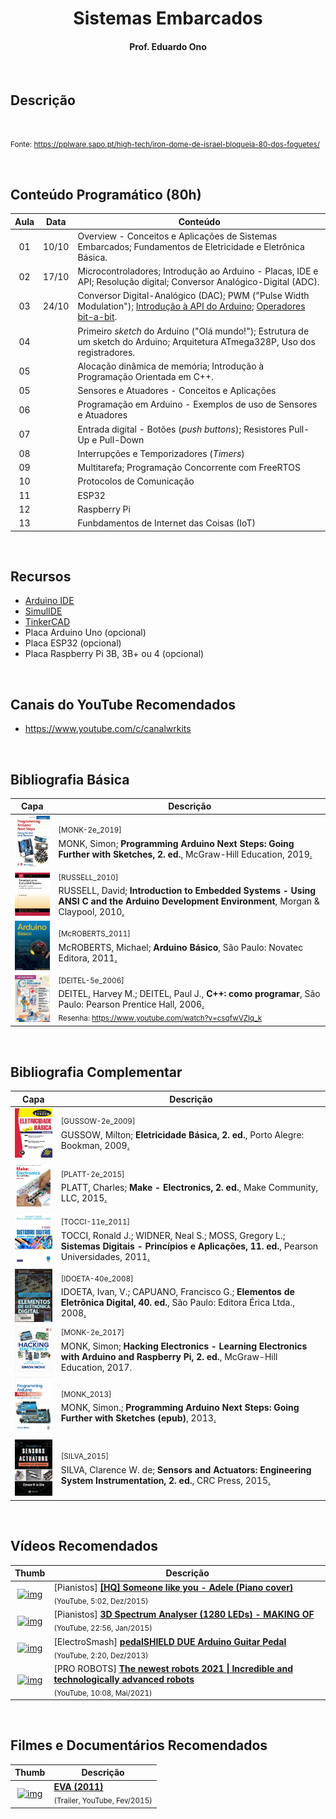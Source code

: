 
<h1 align="center">Sistemas Embarcados</h1>

<h4 align="center">Prof. Eduardo Ono</h4>

&nbsp;

## Descrição

<img src="https://pplware.sapo.pt/wp-content/uploads/2021/05/israel_iron_dome01.jpg" alt="" width="360px"><br>

<small>Fonte: https://pplware.sapo.pt/high-tech/iron-dome-de-israel-bloqueia-80-dos-foguetes/</small>

&nbsp;

## Conteúdo Programático (80h)

| Aula | Data  | Conteúdo |
| :-: |  :-:  | ---
| 01 | 10/10 | Overview - Conceitos e Aplicações de Sistemas Embarcados; Fundamentos de Eletricidade e Eletrônica Básica.
| 02 | 17/10 | Microcontroladores; Introdução ao Arduino - Placas, IDE e API; Resolução digital; Conversor Analógico-Digital (ADC).
| 03 | 24/10 | Conversor Digital-Analógico (DAC); PWM ("Pulse Width Modulation"); [Introdução à API do Arduino]; [Operadores bit-a-bit].
| 04 |  | Primeiro _sketch_ do Arduino ("Olá mundo!"); Estrutura de um sketch do Arduino; Arquitetura ATmega328P, Uso dos registradores.
| 05 |  | Alocação dinâmica de memória; Introdução à Programação Orientada em C++.
| 05 |  | Sensores e Atuadores - Conceitos e Aplicações
| 06 |  | Programação em Arduino - Exemplos de uso de Sensores e Atuadores
| 07 |  | Entrada digital - Botões (_push buttons_); Resistores Pull-Up e Pull-Down
| 08 |  | Interrupções e Temporizadores (_Timers_)
| 09 |  | Multitarefa; Programação Concorrente com FreeRTOS
| 10 |  | Protocolos de Comunicação
| 11 |  | ESP32
| 12 |  | Raspberry Pi
| 13 |  | Funbdamentos de Internet das Coisas (IoT)

[Introdução à API do Arduino]: ./conteudo/04-arduino/04-api-do-arduino/README.md
[Operadores bit-a-bit]: ./conteudo/cpp-poo/operadores-bit-a-bit/README.md

&nbsp;

## Recursos

* [Arduino IDE](https://www.arduino.cc/en/software/)
* [SimulIDE](https://www.simulide.com)
* [TinkerCAD](https://www.tinkercad.com)
* Placa Arduino Uno (opcional)
* Placa ESP32 (opcional)
* Placa Raspberry Pi 3B, 3B+ ou 4 (opcional)

&nbsp;

## Canais do YouTube Recomendados

* https://www.youtube.com/c/canalwrkits

&nbsp;

## Bibliografia Básica

| Capa | Descrição |
| :-:  | --- |
| <img src="./referencias/capas/monk-2e_2019.jpg" width="100px"> | <sup>[MONK-2e_2019]</sup><br>MONK, Simon; __Programming Arduino Next Steps: Going Further with Sketches, 2. ed.__, McGraw-Hill Education, 2019[.](https://app.box.com/s/onxakui60rfqif5jh7800uod4q9xtebm)
| <img src="./referencias/capas/russell_2010.jpg" width="100px"> | <sup>[RUSSELL_2010]</sup><br>RUSSELL, David; __Introduction to Embedded Systems - Using ANSI C and the Arduino Development Environment__, Morgan & Claypool, 2010[.](https://app.box.com/s/dglipxr1taeq5ofsowbnwik0owo0s47x)
| <img src="./referencias/capas/mcroberts_2011.jpg" width="100px"> | <sup>[McROBERTS_2011]</sup><br>McROBERTS, Michael; __Arduino Básico__, São Paulo: Novatec Editora, 2011[.](https://app.box.com/s/gr402oiw0ivv55lvdclk7wnsj1pga7rx)
| <img src="./referencias/capas/DEITEL-5e_2006.jpg" width="100px"> | <sup>[DEITEL-5e_2006]</sup><br>DEITEL, Harvey M.; DEITEL, Paul J., __C++: como programar__, São Paulo: Pearson Prentice Hall, 2006[.](https://archive.org/details/c-mais-mais-como-programar-5a-3a-edicoes-deitel-by-harvey-deitel/)<br><sub>Resenha: https://www.youtube.com/watch?v=csqfwVZlq_k</sub>

&nbsp;

## Bibliografia Complementar

| Capa | Descrição |
| :-:  | --- |
| <img src="./referencias/capas/GUSSOW-2e_2009.jpg" width="100px"> | <sup>[GUSSOW-2e_2009]</sup><br>GUSSOW, Milton; __Eletricidade Básica, 2. ed.__, Porto Alegre: Bookman, 2009[.](https://app.box.com/s/c7dhfb3t0sopygntto0tlbvbwz92u9tj)
| <img src="./referencias/capas/platt-2e_2015.jpg" width="100px"> | <sup>[PLATT-2e_2015]</sup><br>PLATT, Charles; __Make - Electronics, 2. ed.__, Make Community, LLC, 2015[.](https://app.box.com/s/r2p1z56spe3bybzy593mh8zladezyslz)
| <img src="./referencias/capas/tocci-11e_2011.jpg" width="100px"> | <sup>[TOCCI-11e_2011]</sup><br>TOCCI, Ronald J.; WIDNER, Neal S.; MOSS, Gregory L.; __Sistemas Digitais - Princípios e Aplicações, 11. ed.__, Pearson Universidades, 2011[.](https://app.box.com/s/98g9e4939fd27vxqpvcyrbcg0iykhnwu)
| <img src="./referencias/capas/idoeta-40e_2008.jpg" width="100px"> | <sup>[IDOETA-40e_2008]</sup><br>IDOETA, Ivan, V.; CAPUANO, Francisco G.; __Elementos de Eletrônica Digital, 40. ed.__, São Paulo: Editora Érica Ltda., 2008[.](https://app.box.com/s/a5jgfgbhj1s77tc0qwup)
| <img src="./referencias/capas/monk-2e_2017.jpg" width="100px"> | <sup>[MONK-2e_2017]</sup><br>MONK, Simon; __Hacking Electronics - Learning Electronics with Arduino and Raspberry Pi, 2. ed.__,  McGraw-Hill Education, 2017.
| <img src="./referencias/capas/monk_2013.jpg" width="100px"> | <sup>[MONK_2013]</sup><br>MONK, Simon.; __Programming Arduino Next Steps: Going Further with Sketches (epub)__, 2013[.](https://app.box.com/s/mbmb2h06we9zxkzl0ecko4yxpn2tvbgo)
| <img src="./referencias/capas/silva_2015.jpg" width="100px"> | <sup>[SILVA_2015]</sup><br>SILVA, Clarence W. de; __Sensors and Actuators: Engineering System Instrumentation, 2. ed.__, CRC Press, 2015[.](https://app.box.com/s/01ekh5g479pcg3xmbyj3ctiurxiv7t5o)

&nbsp;

## Vídeos Recomendados

| Thumb | Descrição |
| :-: | --- |
| [![img](https://img.youtube.com/vi/81q9kBRQt1E/default.jpg)](https://www.youtube.com/watch?v=81q9kBRQt1E) | [Pianistos] [__[HQ] Someone like you - Adele (Piano cover)__](https://www.youtube.com/watch?v=81q9kBRQt1E) <br> <sub>(YouTube, 5:02, Dez/2015)</sub>
| [![img](https://img.youtube.com/vi/Vn39txtVIHc/default.jpg)](https://www.youtube.com/watch?v=Vn39txtVIHc) | [Pianistos] [__3D Spectrum Analyser (1280 LEDs) - MAKING OF__](https://www.youtube.com/watch?v=Vn39txtVIHc) <br> <sub>(YouTube, 22:56, Jan/2015)</sub>
| [![img](https://img.youtube.com/vi/COPaqJBekBQ/default.jpg)](https://www.youtube.com/watch?v=COPaqJBekBQ) | [ElectroSmash] [__pedalSHIELD DUE Arduino Guitar Pedal__](https://www.youtube.com/watch?v=COPaqJBekBQ) <br> <sub>(YouTube, 2:20, Dez/2013)</sub>
| [![img](https://img.youtube.com/vi/m-LP4qpOLl0/default.jpg)](https://www.youtube.com/watch?v=m-LP4qpOLl0) | [PRO ROBOTS] [__The newest robots 2021 \| Incredible and technologically advanced robots__](https://www.youtube.com/watch?v=m-LP4qpOLl0) <br> <sub>(YouTube, 10:08, Mai/2021)</sub>

&nbsp;

## Filmes e Documentários Recomendados

| Thumb | Descrição |
| :-: | --- |
| [![img](https://img.youtube.com/vi/GaBX2sY6V2E/default.jpg)](https://www.youtube.com/watch?v=GaBX2sY6V2E) | [__EVA (2011)__](https://www.youtube.com/watch?v=GaBX2sY6V2E) <br> <sub>(Trailer, YouTube, Fev/2015)</sub>

&nbsp;
